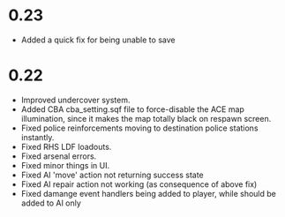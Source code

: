 # 0.23
- Added a quick fix for being unable to save

# 0.22
- Improved undercover system.
- Added CBA cba_setting.sqf file to force-disable the ACE map illumination, since it makes the map totally black on respawn screen.
- Fixed police reinforcements moving to destination police stations instantly.
- Fixed RHS LDF loadouts.
- Fixed arsenal errors.
- Fixed minor things in UI.
- Fixed AI 'move' action not returning success state
- Fixed AI repair action not working (as consequence of above fix)
- Fixed damange event handlers being added to player, while should be added to AI only
